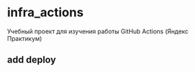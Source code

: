 # infra_actions
Учебный проект для изучения работы GitHub Actions (Яндекс Практикум)

## add deploy
